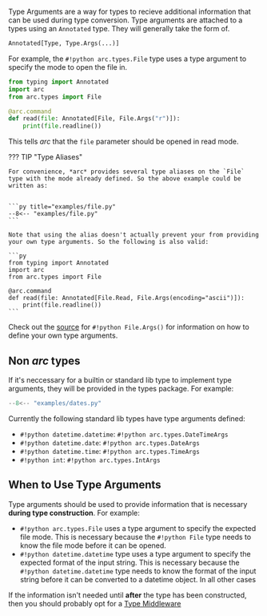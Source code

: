 Type Arguments are a way for types to recieve additional information that can be used during type conversion. Type arguments are attached to a types using an `Annotated` type. They will generally take the form of.

```py
Annotated[Type, Type.Args(...)]
```

For example, the `#!python arc.types.File` type uses a type argument to specify the mode to open the file in.

```py
from typing import Annotated
import arc
from arc.types import File

@arc.command
def read(file: Annotated[File, File.Args("r")]):
    print(file.readline())
```

This tells *arc* that the `file` parameter should be opened in read mode.


??? TIP "Type Aliases"

    For convenience, *arc* provides several type aliases on the `File` type with the mode already defined. So the above example could be written as:


    ```py title="examples/file.py"
    --8<-- "examples/file.py"
    ```

    Note that using the alias doesn't actually prevent your from providing your own type arguments. So the following is also valid:

    ```py
    from typing import Annotated
    import arc
    from arc.types import File

    @arc.command
    def read(file: Annotated[File.Read, File.Args(encoding="ascii")]):
        print(file.readline())
    ```


Check out the [source](https://github.com/seanrcollings/arc/blob/main/arc/types/file.py#L28) for `#!python File.Args()` for information on how to define your own type arguments.


## Non *arc* types
If it's neccessary for a builtin or standard lib type to implement type arguments, they will be provided in the types package. For example:
```py title="examples/dates.py"
--8<-- "examples/dates.py"
```

Currently the following standard lib types have type arguments defined:

- `#!python datetime.datetime`: `#!python arc.types.DateTimeArgs`
- `#!python datetime.date`: `#!python arc.types.DateArgs`
- `#!python datetime.time`: `#!python arc.types.TimeArgs`
- `#!python int`: `#!python arc.types.IntArgs`


## When to Use Type Arguments

Type arguments should be used to provide information that is necessary **during type construction**. For example:

- `#!python arc.types.File` uses a type argument to specify the expected file mode. This is necessary because the `#!python File` type needs to know the file mode before it can be opened.
- `#!python datetime.datetime` type uses a type argument to specify the expected format of the input string. This is necessary because the `#!python datetime.datetime` type needs to know the format of the input string before it can be converted to a datetime object. In all other cases


If the information isn't needed until **after** the type has been constructed, then you should probably opt for a [Type Middleware](./type-middleware.md)
